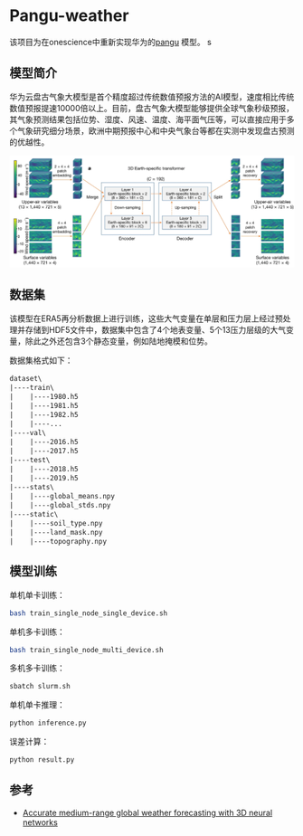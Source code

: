 # Pangu-weather

该项目为在onescience中重新实现华为的[pangu](https://www.nature.com/articles/s41586-023-06185-3) 模型。
s
## 模型简介

华为云盘古气象大模型是首个精度超过传统数值预报方法的AI模型，速度相比传统数值预报提速10000倍以上。目前，盘古气象大模型能够提供全球气象秒级预报，其气象预测结果包括位势、湿度、风速、温度、海平面气压等，可以直接应用于多个气象研究细分场景，欧洲中期预报中心和中央气象台等都在实测中发现盘古预测的优越性。

![](../../../doc/pangu_architecture.jpg)

## 数据集

该模型在ERA5再分析数据上进行训练，这些大气变量在单层和压力层上经过预处理并存储到HDF5文件中，数据集中包含了4个地表变量、5个13压力层级的大气变量，除此之外还包含3个静态变量，例如陆地掩模和位势。

数据集格式如下：

```
dataset\
|----train\
|    |----1980.h5
|    |----1981.h5
|    |----1982.h5
|    |----...
|----val\
|    |----2016.h5
|    |----2017.h5
|----test\
|    |----2018.h5
|    |----2019.h5
|----stats\
|    |----global_means.npy
|    |----global_stds.npy
|----static\
|    |----soil_type.npy
|    |----land_mask.npy
|    |----topography.npy
```

## 模型训练

单机单卡训练：

```bash
bash train_single_node_single_device.sh
```

单机多卡训练：

```bash
bash train_single_node_multi_device.sh
```

多机多卡训练：

```bash
sbatch slurm.sh
```

单机单卡推理：

```bash
python inference.py
```

误差计算：

```bash
python result.py
```

## 参考

- [Accurate medium-range global weather forecasting with 3D neural networks](https://www.nature.com/articles/s41586-023-06185-3)

